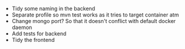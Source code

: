 - Tidy some naming in the backend 
- Separate profile so mvn test works as it tries to target container atm
- Change mongo port? So that it doesn't conflict with default docker daemon
- Add tests for backend
- Tidy the frontend

